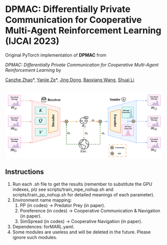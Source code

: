 # DPMAC: Differentially Private Communication for Cooperative Multi-Agent Reinforcement Learning (IJCAI 2023)
Original PyTorch implementation of **DPMAC** from

*DPMAC: Differentially Private Communication for Cooperative Multi-Agent Reinforcement Learning* by

[Canzhe Zhao](https://canvolcano.github.io/)\*, [Yanjie Ze](https://yanjieze.com/)\*, [Jing Dong](https://scholar.google.com/citations?user=g5pYW10AAAAJ&hl=en), [Baoxiang Wang](https://bxiangwang.github.io/), [Shuai Li](https://shuaili8.github.io/)

<p align="center">
  <br><img src='dpmac.png' width="600"/><br>
</p>

## Instructions
1. Run each .sh file to get the results (remember to substitute the GPU indexes, plz see scripts/train_mpe_nohup.sh and scripts/train_pp_nohup.sh for detailed meanings of each parameter).
2. Environment name mapping:
    1. PP (in codes) -> Predator Prey (in paper).
    2. Poreference (in codes) -> Cooperative Communication & Navigation (in paper).
    3. SimSpread (in codes) -> Cooperative Navigation (in paper).
3. Dependences: forMARL.yaml.
4. Some modules are useless and will be deleted in the future. Please ignore such modules.
